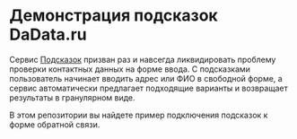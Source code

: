 Демонстрация подсказок DaData.ru
================

Cервис [Подсказок](https://dadata.ru/suggestions/) призван раз и навсегда ликвидировать проблему проверки контактных данных на форме ввода. С подсказками пользователь начинает вводить адрес или ФИО в свободной форме, а сервис автоматически предлагает подходящие варианты и возвращает результаты в гранулярном виде.

В этом репозитории вы найдете пример подключения подсказок к форме обратной связи.
